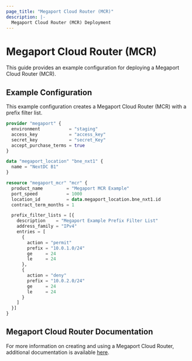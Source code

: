 ```yaml
---
page_title: "Megaport Cloud Router (MCR)"
description: |-
  Megaport Cloud Router (MCR) Deployment
---
```


# Megaport Cloud Router (MCR)

This guide provides an example configuration for deploying a Megaport Cloud Router (MCR).

## Example Configuration

This example configuration creates a Megaport Cloud Router (MCR) with a prefix filter list.

```terraform
provider "megaport" {
  environment           = "staging"
  access_key            = "access_key"
  secret_key            = "secret_Key"
  accept_purchase_terms = true
}

data "megaport_location" "bne_nxt1" {
  name = "NextDC B1"
}

resource "megaport_mcr" "mcr" {
  product_name         = "Megaport MCR Example"
  port_speed           = 1000
  location_id          = data.megaport_location.bne_nxt1.id
  contract_term_months = 1

  prefix_filter_lists = [{
    description    = "Megaport Example Prefix Filter List"
    address_family = "IPv4"
    entries = [
      {
        action = "permit"
        prefix = "10.0.1.0/24"
        ge     = 24
        le     = 24
      },
      {
        action = "deny"
        prefix = "10.0.2.0/24"
        ge     = 24
        le     = 24
      }
    ]
  }]
}
```

## Megaport Cloud Router Documentation

For more information on creating and using a Megaport Cloud Router, additional documentation is available [here](https://docs.megaport.com/mcr/). 